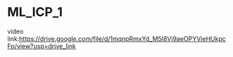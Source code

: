 # ML_ICP_1


video link:https://drive.google.com/file/d/1mqnpRmxYd_M5I8Vi9aeOPYVieHUkpcFp/view?usp=drive_link
